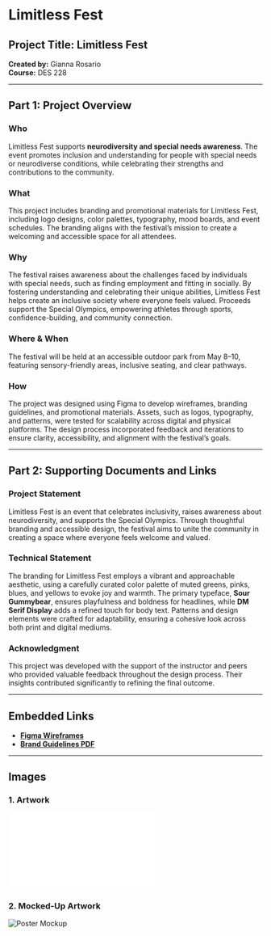 # Limitless Fest  

## Project Title: Limitless Fest  
**Created by:** Gianna Rosario  
**Course:** DES 228  

---

## Part 1: Project Overview  

### Who  
Limitless Fest supports **neurodiversity and special needs awareness**. The event promotes inclusion and understanding for people with special needs or neurodiverse conditions, while celebrating their strengths and contributions to the community.  

### What  
This project includes branding and promotional materials for Limitless Fest, including logo designs, color palettes, typography, mood boards, and event schedules. The branding aligns with the festival’s mission to create a welcoming and accessible space for all attendees.  

### Why  
The festival raises awareness about the challenges faced by individuals with special needs, such as finding employment and fitting in socially. By fostering understanding and celebrating their unique abilities, Limitless Fest helps create an inclusive society where everyone feels valued. Proceeds support the Special Olympics, empowering athletes through sports, confidence-building, and community connection.  

### Where & When  
The festival will be held at an accessible outdoor park from May 8–10, featuring sensory-friendly areas, inclusive seating, and clear pathways.  

### How  
The project was designed using Figma to develop wireframes, branding guidelines, and promotional materials. Assets, such as logos, typography, and patterns, were tested for scalability across digital and physical platforms. The design process incorporated feedback and iterations to ensure clarity, accessibility, and alignment with the festival’s goals.  

---

## Part 2: Supporting Documents and Links  

### Project Statement  
Limitless Fest is an event that celebrates inclusivity, raises awareness about neurodiversity, and supports the Special Olympics. Through thoughtful branding and accessible design, the festival aims to unite the community in creating a space where everyone feels welcome and valued.  

### Technical Statement  
The branding for Limitless Fest employs a vibrant and approachable aesthetic, using a carefully curated color palette of muted greens, pinks, blues, and yellows to evoke joy and warmth. The primary typeface, **Sour Gummybear**, ensures playfulness and boldness for headlines, while **DM Serif Display** adds a refined touch for body text. Patterns and design elements were crafted for adaptability, ensuring a cohesive look across both print and digital mediums.  

### Acknowledgment  
This project was developed with the support of the instructor and peers who provided valuable feedback throughout the design process. Their insights contributed significantly to refining the final outcome.  

---

## Embedded Links  

- **[Figma Wireframes](https://www.figma.com/design/tPx3IQ1ZgURpaXPQZMg32v/GiannaR-DES228Wireframes?node-id=0-1&node-type=canvas&t=lXxRzA99XegIyeX1-0)**  
- **[Brand Guidelines PDF](file-qR5e6CniPFf3ZVHyuNwKHpMV)**  

---

## Images  

### 1. Artwork  
![Festival Artwork](Rosario-Gianna_PA.pdf)  

### 2. Mocked-Up Artwork  
![Poster Mockup](poster.png)  




